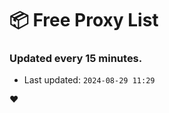# :package: Free Proxy List
### Updated every 15 minutes.

- Last updated: `2024-08-29 11:29`

:heart:
